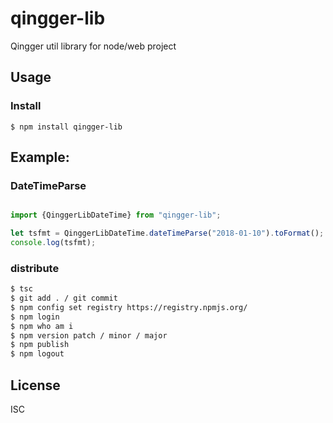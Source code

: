 # qingger-lib

Qingger util library for node/web project



## Usage

### Install

```console
$ npm install qingger-lib 
```

## Example:

### DateTimeParse

```javascript

import {QinggerLibDateTime} from "qingger-lib";

let tsfmt = QinggerLibDateTime.dateTimeParse("2018-01-10").toFormat();
console.log(tsfmt);

```


### distribute
```bash
$ tsc
$ git add . / git commit
$ npm config set registry https://registry.npmjs.org/
$ npm login
$ npm who am i
$ npm version patch / minor / major
$ npm publish
$ npm logout

```

## License

ISC
